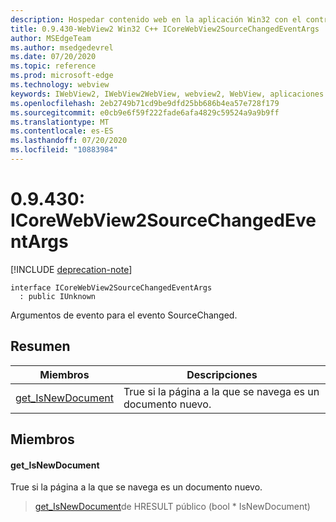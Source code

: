 ```yaml
---
description: Hospedar contenido web en la aplicación Win32 con el control Microsoft Edge WebView2
title: 0.9.430-WebView2 Win32 C++ ICoreWebView2SourceChangedEventArgs
author: MSEdgeTeam
ms.author: msedgedevrel
ms.date: 07/20/2020
ms.topic: reference
ms.prod: microsoft-edge
ms.technology: webview
keywords: IWebView2, IWebView2WebView, webview2, WebView, aplicaciones Win32, Win32, Edge, ICoreWebView2, ICoreWebView2Host, control de explorador, HTML Edge
ms.openlocfilehash: 2eb2749b71cd9be9dfd25bb686b4ea57e728f179
ms.sourcegitcommit: e0cb9e6f59f222fade6afa4829c59524a9a9b9ff
ms.translationtype: MT
ms.contentlocale: es-ES
ms.lasthandoff: 07/20/2020
ms.locfileid: "10883984"
---
```

# 0.9.430: ICoreWebView2SourceChangedEventArgs 

[!INCLUDE [deprecation-note](../../includes/deprecation-note.md)]

```
interface ICoreWebView2SourceChangedEventArgs
  : public IUnknown
```

Argumentos de evento para el evento SourceChanged.

## Resumen

 Miembros                        | Descripciones
--------------------------------|---------------------------------------------
[get_IsNewDocument](#get_isnewdocument) | True si la página a la que se navega es un documento nuevo.

## Miembros

#### get_IsNewDocument 

True si la página a la que se navega es un documento nuevo.

> [get_IsNewDocument](#get_isnewdocument)de HRESULT público (bool * IsNewDocument)

